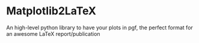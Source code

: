 # Matplotlib2LaTeX
An high-level python library to have your plots in pgf, the perfect format for an awesome LaTeX report/publication
